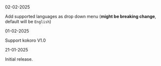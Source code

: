 02-02-2025

Add supported languages as drop down menu (**might be breaking change**, default will be `English`)

01-02-2025

Support kokoro V1.0

21-01-2025 

Initial release.